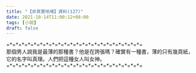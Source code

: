 ```yaml
---
title: "【非真實地場】資料(127)"
date: 2021-10-14T11:00:12+08:00
tags: [小說]
draft: false
---
```


=\*=\*=\*=\*=\*=\*=\*=\*=\*=\*=\*=\*=\*=\*=\*=\*=\*=\*=\*=\*=\*=\*=  
那個男人說我是最薄的那種書？他是在誇張嗎？確實有一種書，薄的只有幾頁紙，它的名字叫真理。人們把這種女人叫女神。            
=\*=\*=\*=\*=\*=\*=\*=\*=\*=\*=\*=\*=\*=\*=\*=\*=\*=\*=\*=\*=\*=\*=  